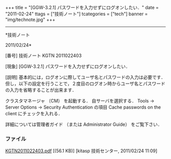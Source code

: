 ﻿+++
title = "[GGW-3.2.1] パスワードを入力せずにログオンしたい．"
date = "2011-02-24"
ttags = ["技術ノート"]
tcategories = ["tech"]
banner = "img/technote.jpg"
+++

-----------------------------------------------------------------------------------------------------------------------------

*技術ノート

2011/02/24*


[番号]
技術ノート KGTN 2011022403

[現象]
[GGW-3.2.1] パスワードを入力せずにログオンしたい．

[説明]
基本的には，ログオンに際してユーザ名とパスワードの入力は必要です．但し，以下の設定を行うことで，２度目のログオン時からユーザ名とパスワードの入力を省略することが出来ます．

クラスタマネージャ （CM） を起動する．
自サーバを選択する．
Tools → Server Options → Security
Authentication の項目 Cache passwords on the client にチェックを入れる．

詳細については管理者ガイド （または Administrator Guide） をご覧下さい．


### ファイル

 
 


[KGTN2011022403.pdf](http://techreport.kitasp.net/attachments/download/497/KGTN2011022403.pdf)
 [(56.1 KB)] [kitasp 技術センター, 2011/02/24
11:09]


 


 

